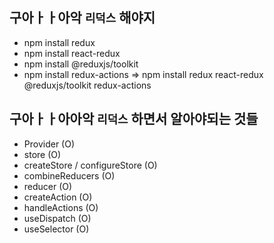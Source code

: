 ## 구아ㅏㅏ아악 `리덕스` 해야지

- npm install redux
- npm install react-redux
- npm install @reduxjs/toolkit
- npm install redux-actions
=> npm install redux react-redux @reduxjs/toolkit redux-actions

## 구아ㅏㅏ아아악 `리덕스` 하면서 알아야되는 것들

- Provider (O)
- store (O)
- createStore / configureStore (O)
- combineReducers (O)
- reducer (O)
- createAction (O)
- handleActions (O)
- useDispatch (O)
- useSelector (O)
